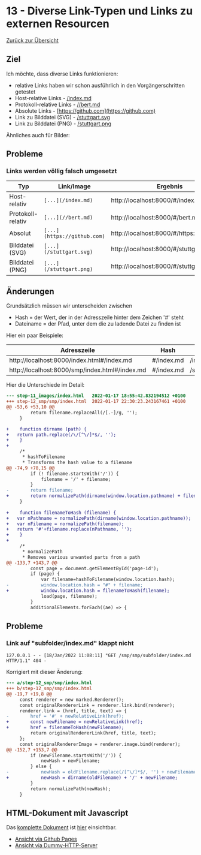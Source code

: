 13 - Diverse Link-Typen und Links zu externen Resourcen
=======================================================

[Zurück zur Übersicht][MAIN]

Ziel
----

Ich möchte, dass diverse Links funktionieren:

- relative Links haben wir schon ausführlich in den Vorgängerschritten getestet
- Host-relative Links - [/index.md](/index.md)
- Protokoll-relative Links - [//bert.md](//bert.md)
- Absolute Links - [https://github.com](https://github.com)
- Link zu Bilddatei (SVG) - [/stuttgart.svg](/stuttgart.svg)
- Link zu Bilddatei (PNG) - [/stuttgart.png](/stuttgart.png)

Ähnliches auch für Bilder:

Probleme
--------

### Links werden völlig falsch umgesetzt

Typ              |Link/Image                  |Ergebnis
-----------------|----------------------------|--------
Host-relativ     |`[...](/index.md)`          |http://localhost:8000/#/index.md     
Protokoll-relativ|`[...](//bert.md)`          |http://localhost:8000/#/bert.md
Absolut          |`[...](https://github.com)` |http://localhost:8000/#/https:/github.com
Bilddatei (SVG)  |`[...](/stuttgart.svg)`     |http://localhost:8000/#/stuttgart.svg
Bilddatei (PNG)  |`[...](/stuttgart.png)`     |http://localhost:8000/#/stuttgart.png

Änderungen
----------

Grundsätzlich müssen wir unterscheiden zwischen

- Hash = der Wert, der in der Adresszeile hinter dem Zeichen '#' steht
- Dateiname = der Pfad, unter dem die zu ladende Datei zu finden ist

Hier ein paar Beispiele:

Adresszeile                                    | Hash       | Filename
-----------------------------------------------|------------|---------
http://localhost:8000/index.html#/index.md     | #/index.md | /index.md
http://localhost:8000/smp/index.html#/index.md | #/index.md | /smp/index.md

Hier die Unterschiede im Detail:

```diff
--- step-11_images/index.html	2022-01-17 18:55:42.832194512 +0100
+++ step-12_smp/smp/index.html	2022-01-17 22:30:23.243167461 +0100
@@ -53,6 +53,10 @@
         return filename.replaceAll(/[.-]/g, '');
     }

+    function dirname (path) {
+	return path.replace(/\/[^\/]*$/, '');
+    }
+
     /*
      * hashToFilename
      * Transforms the hash value to a filename
@@ -74,9 +78,15 @@
         if (! filename.startsWith('/')) {
             filename = '/' + filename;
         }
-        return filename;
+        return normalizePath(dirname(window.location.pathname) + filename);
     }
 
+    function filenameToHash (filename) {
+	var nPathname = normalizePath(dirname(window.location.pathname));
+	var nFilename = normalizePath(filename);
+	return '#'+filename.replace(nPathname, '');
+    }
+
     /*
      * normalizePath
      * Removes various unwanted parts from a path
@@ -133,7 +143,7 @@
         const page = document.getElementById('page-id');
         if (page) {
             var filename=hashToFilename(window.location.hash);
-            window.location.hash = "#" + filename;
+            window.location.hash = filenameToHash(filename);
             load(page, filename);
         }
         additionalElements.forEach((ae) => {
```

Probleme
--------

### Link auf "subfolder/index.md" klappt nicht

```
127.0.0.1 - - [18/Jan/2022 11:08:11] "GET /smp/smp/subfolder/index.md HTTP/1.1" 404 -
```

Korrigiert mit dieser Änderung:

```diff
--- a/step-12_smp/smp/index.html
+++ b/step-12_smp/smp/index.html
@@ -19,7 +19,8 @@
     const renderer = new marked.Renderer();
     const originalRendererLink = renderer.link.bind(renderer);
     renderer.link = (href, title, text) => {
-        href = '#' + newRelativeLink(href);
+        const newFilename = newRelativeLink(href);
+        href = filenameToHash(newFilename);
         return originalRendererLink(href, title, text);
     };
     const originalRendererImage = renderer.image.bind(renderer);
@@ -152,7 +153,7 @@
         if (newFilename.startsWith('/')) {
             newHash = newFilename;
         } else {
-            newHash = oldFilename.replace(/[^\/]*$/, '') + newFilename;
+            newHash = dirname(oldFilename) + '/' + newFilename;
         }
         return normalizePath(newHash);
     }
```

HTML-Dokument mit Javascript
----------------------------

Das [komplette Dokument][INDEXHTML] ist [hier][INDEXHTML] einsichtbar.

- [Ansicht via Github Pages][RESULT]
- [Ansicht via Dummy-HTTP-Server][LOCALHOST]

[MAIN]:      ../README.md
[BASE]:      ../step-11_images/index.html
[INDEXHTML]: index.html
[LOCALHOST]: http://localhost:8000/smp/
[RESULT]:    https://uli-heller.github.io/static-markdown-publisher/step-12_smp/smp/index.html
[INDEXMD]:   index.md
